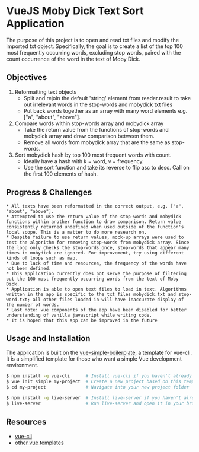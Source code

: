 # VueJS Moby Dick Text Sort Application
The purpose of this project is to open and read txt files and modify the imported txt object. Specifically, the goal is to create a list of the top 100 most frequently occurring words, excluding stop words, paired with the count occurrence of the word in the text of Moby Dick.

## Objectives

1. Reformatting text objects
    * Split and rejoin the default 'string' element from reader.result to take out irrelevant words in the stop-words and mobydick txt files
    * Put back words together as an array with many word elements e.g. ["a", "about", "above"].
2. Compare words within stop-words array and mobydick array
    * Take the return value from the functions of stop-words and mobydick array and draw comparison between them.
    * Remove all words from mobydick array that are the same as stop-words.
3. Sort mobydick hash by top 100 most frequent words with count.
    * Ideally have a hash with k = word, v = frequency.
    * Use the sort function and take its reverse to flip asc to desc. Call on the first 100 elements of hash.

## Progress & Challenges

    * All texts have been reformatted in the correct output, e.g. ["a", "about", "above"].
    * Attempted to use the return value of the stop-words and mobydick functions within another function to draw comparison. Return value consistently returned undefined when used outside of the function's local scope. This is a matter to do more research on.
    * Despite failure to use return values, mock-up arrays were used to test the algorithm for removing stop-words from mobydick array. Since the loop only checks the stop-words once, stop-words that appear many times in mobydick are ignored. For improvement, try using different kinds of loops such as map.
    * Due to lack of time and resources, the frequency of the words have not been defined.
    * This application currently does not serve the purpose of filtering out the 100 most frequently occurring words from the text of Moby Dick.
    * Application is able to open text files to load in text. Algorithms written in the app is specific to the txt files mobydick.txt and stop-word.txt; all other files loaded in will have inaccurate display of the number of words.
    * Last note: vue components of the app have been disabled for better understanding of vanilla javascript while writing code.
    * It is hoped that this app can be improved in the future

## Usage and Installation

The application is built on the [vue-simple-boilerplate](https://github.com/vuejs-templates/simple/blob/master/README.md), a template for vue-cli. It is a simplified template for those who want a simple Vue development environment.

``` bash
$ npm install -g vue-cli      # Install vue-cli if you haven't already
$ vue init simple my-project  # Create a new project based on this template
$ cd my-project               # Navigate into your new project folder

$ npm install -g live-server  # Install live-server if you haven't already
$ live-server                 # Run live-server and open it in your browser
```

## Resources

* [vue-cli](https://github.com/vuejs/vue-cli)
* [other vue templates](https://github.com/vuejs-templates/)



